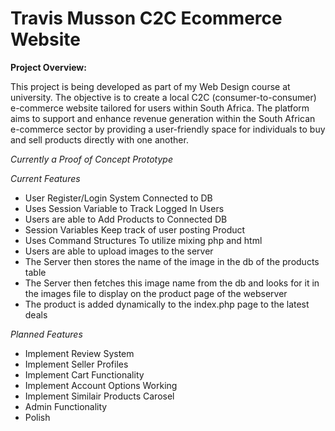 # Travis Musson C2C Ecommerce Website

**Project Overview:**

This project is being developed as part of my Web Design course at university. The objective is to create a local C2C (consumer-to-consumer) e-commerce website tailored for users within South Africa. The platform aims to support and enhance revenue generation within the South African e-commerce sector by providing a user-friendly space for individuals to buy and sell products directly with one another.

*Currently a Proof of Concept Prototype*

*Current Features*
- User Register/Login System Connected to DB
- Uses Session Variable to Track Logged In Users
- Users are able to Add Products to Connected DB
- Session Variables Keep track of user posting Product
- Uses Command Structures To utilize mixing php and html
- Users are able to upload images to the server
- The Server then stores the name of the image in the db of the products table
- The Server then fetches this image name from the db and looks for it in the images file to display on the product page of the webserver
- The product is added dynamically to the index.php page to the latest deals

*Planned Features*
- Implement Review System
- Implement Seller Profiles
- Implement Cart Functionality
- Implement Account Options Working
- Implement Similair Products Carosel
- Admin Functionality
- Polish

